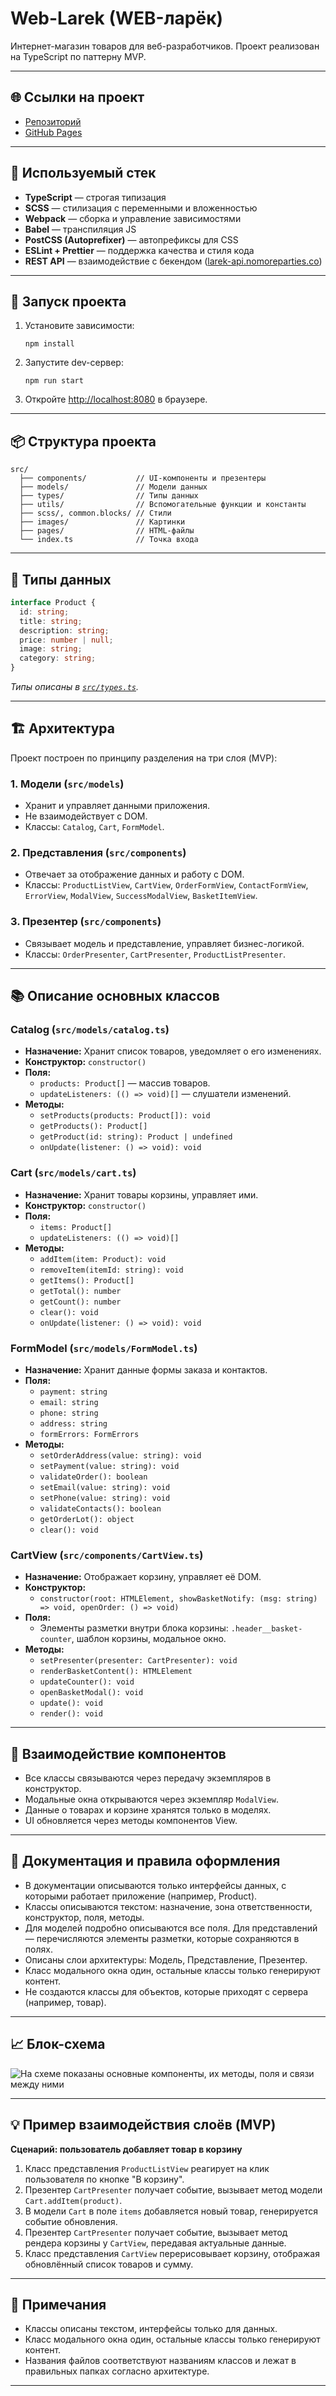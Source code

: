 # Web-Larek (WEB-ларёк)

Интернет-магазин товаров для веб-разработчиков. Проект реализован на TypeScript по паттерну MVP.

---

## 🌐 Ссылки на проект

- [Репозиторий](https://github.com/alsakharov/web-larek-frontend)
- [GitHub Pages](https://alsakharov.github.io/web-larek-frontend/)

---

## 🚀 Используемый стек

- **TypeScript** — строгая типизация
- **SCSS** — стилизация с переменными и вложенностью
- **Webpack** — сборка и управление зависимостями
- **Babel** — транспиляция JS
- **PostCSS (Autoprefixer)** — автопрефиксы для CSS
- **ESLint + Prettier** — поддержка качества и стиля кода
- **REST API** — взаимодействие с бекендом ([larek-api.nomoreparties.co](https://larek-api.nomoreparties.co))

---

## 🚦 Запуск проекта

1. Установите зависимости:
   ```
   npm install
   ```
2. Запустите dev-сервер:
   ```
   npm run start
   ```
3. Откройте [http://localhost:8080](http://localhost:8080) в браузере.

---

## 📦 Структура проекта

```
src/
  ├── components/           // UI-компоненты и презентеры
  ├── models/               // Модели данных
  ├── types/                // Типы данных
  ├── utils/                // Вспомогательные функции и константы
  ├── scss/, common.blocks/ // Стили
  ├── images/               // Картинки
  ├── pages/                // HTML-файлы
  └── index.ts              // Точка входа
```

---

## 📝 Типы данных

```typescript
interface Product {
  id: string;
  title: string;
  description: string;
  price: number | null;
  image: string;
  category: string;
}
```
*Типы описаны в [`src/types.ts`](src/types.ts).*

---

## 🏗️ Архитектура

Проект построен по принципу разделения на три слоя (MVP):

### 1. Модели (`src/models`)
- Хранит и управляет данными приложения.
- Не взаимодействует с DOM.
- Классы: `Catalog`, `Cart`, `FormModel`.

### 2. Представления (`src/components`)
- Отвечает за отображение данных и работу с DOM.
- Классы: `ProductListView`, `CartView`, `OrderFormView`, `ContactFormView`, `ErrorView`, `ModalView`, `SuccessModalView`, `BasketItemView`.

### 3. Презентер (`src/components`)
- Связывает модель и представление, управляет бизнес-логикой.
- Классы: `OrderPresenter`, `CartPresenter`, `ProductListPresenter`.

---

## 📚 Описание основных классов

### Catalog (`src/models/catalog.ts`)
- **Назначение:** Хранит список товаров, уведомляет о его изменениях.
- **Конструктор:** `constructor()`
- **Поля:**  
  - `products: Product[]` — массив товаров.
  - `updateListeners: (() => void)[]` — слушатели изменений.
- **Методы:**  
  - `setProducts(products: Product[]): void`
  - `getProducts(): Product[]`
  - `getProduct(id: string): Product | undefined`
  - `onUpdate(listener: () => void): void`

### Cart (`src/models/cart.ts`)
- **Назначение:** Хранит товары корзины, управляет ими.
- **Конструктор:** `constructor()`
- **Поля:**  
  - `items: Product[]`
  - `updateListeners: (() => void)[]`
- **Методы:**  
  - `addItem(item: Product): void`
  - `removeItem(itemId: string): void`
  - `getItems(): Product[]`
  - `getTotal(): number`
  - `getCount(): number`
  - `clear(): void`
  - `onUpdate(listener: () => void): void`

### FormModel (`src/models/FormModel.ts`)
- **Назначение:** Хранит данные формы заказа и контактов.
- **Поля:**  
  - `payment: string`
  - `email: string`
  - `phone: string`
  - `address: string`
  - `formErrors: FormErrors`
- **Методы:**  
  - `setOrderAddress(value: string): void`
  - `setPayment(value: string): void`
  - `validateOrder(): boolean`
  - `setEmail(value: string): void`
  - `setPhone(value: string): void`
  - `validateContacts(): boolean`
  - `getOrderLot(): object`
  - `clear(): void`

### CartView (`src/components/CartView.ts`)
- **Назначение:** Отображает корзину, управляет её DOM.
- **Конструктор:**  
  - `constructor(root: HTMLElement, showBasketNotify: (msg: string) => void, openOrder: () => void)`
- **Поля:**  
  - Элементы разметки внутри блока корзины: `.header__basket-counter`, шаблон корзины, модальное окно.
- **Методы:**  
  - `setPresenter(presenter: CartPresenter): void`
  - `renderBasketContent(): HTMLElement`
  - `updateCounter(): void`
  - `openBasketModal(): void`
  - `update(): void`
  - `render(): void`

---

## 🔗 Взаимодействие компонентов

- Все классы связываются через передачу экземпляров в конструктор.
- Модальные окна открываются через экземпляр `ModalView`.
- Данные о товарах и корзине хранятся только в моделях.
- UI обновляется через методы компонентов View.

---

## 📄 Документация и правила оформления

- В документации описываются только интерфейсы данных, с которыми работает приложение (например, Product).
- Классы описываются текстом: назначение, зона ответственности, конструктор, поля, методы.
- Для моделей подробно описываются все поля. Для представлений — перечисляются элементы разметки, которые сохраняются в полях.
- Описаны слои архитектуры: Модель, Представление, Презентер.
- Класс модального окна один, остальные классы только генерируют контент.
- Не создаются классы для объектов, которые приходят с сервера (например, товар).

---

## 📈 Блок-схема 

![На схеме показаны основные компоненты, их методы, поля и связи между ними](src/images/uml_web_larek.png)

---

## 💡 Пример взаимодействия слоёв (MVP)

**Сценарий: пользователь добавляет товар в корзину**

1. Класс представления `ProductListView` реагирует на клик пользователя по кнопке "В корзину".
2. Презентер `CartPresenter` получает событие, вызывает метод модели `Cart.addItem(product)`.
3. В модели `Cart` в поле `items` добавляется новый товар, генерируется событие обновления.
4. Презентер `CartPresenter` получает событие, вызывает метод рендера корзины у `CartView`, передавая актуальные данные.
5. Класс представления `CartView` перерисовывает корзину, отображая обновлённый список товаров и сумму.

---

## 🏁 Примечания

- Классы описаны текстом, интерфейсы только для данных.
- Класс модального окна один, остальные классы только генерируют контент.
- Названия файлов соответствуют названиям классов и лежат в правильных папках согласно архитектуре.

---